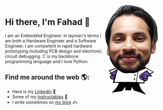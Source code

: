 <img align="right" src="https://github.com/mirzafahad/mirzafahad/blob/master/image/dp.png"/>

# Hi there, I'm Fahad 👋

<!--
**mirzafahad/mirzafahad** is a ✨ _special_ ✨ repository because its `README.md` (this file) appears on your GitHub profile.

Here are some ideas to get you started:

- 🔭 I’m currently working on ...
- 🌱 I’m currently learning ...
- 👯 I’m looking to collaborate on ...
- 🤔 I’m looking for help with ...
- 💬 Ask me about ...
- 📫 How to reach me: ...
- 😄 Pronouns: ...
- ⚡ Fun fact: ...
-->






I am an Embedded Engineer. In layman's terms I am both a Hardware Engineer and a Software Engineer. I am competent in rapid hardware prototyping including PCB design and electronic circuit debugging. C is my backbone programming language and I love Python.

## Find me around the web 🌎: 
- Here is my [LinkedIn](https://www.linkedin.com/in/fahadmirza1/) 💼 
- Some of my [Instructables](https://www.instructables.com/member/FahadM/) :notebook_with_decorative_cover:
- I write sometimes on [my blog](https://mirzafahad.github.io) :writing_hand: